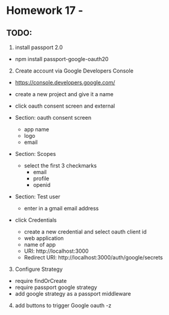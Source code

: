 # Homework 17 -
## TODO:

1. install passport 2.0
  - npm install passport-google-oauth20
2. Create account via Google Developers Console
  - https://console.developers.google.com/
  - create a new project and give it a name
  - click oauth consent screen and external
  - Section: oauth consent screen
    - app name
    - logo
    - email

  - Section: Scopes
    - select the first 3 checkmarks
      - email
      - profile
      - openid

  - Section: Test user
    - enter in a gmail email address

  - click Credentials 
    - create a new credential and select oauth client id 
    - web application
    - name of app
    - URI: http://localhost:3000
    - Redirect URI: http://localhost:3000/auth/google/secrets

3. Configure Strategy 
  - require findOrCreate
  - require passport google strategy
  - add google strategy as a passport middleware

4. add buttons to trigger Google oauth
  -z